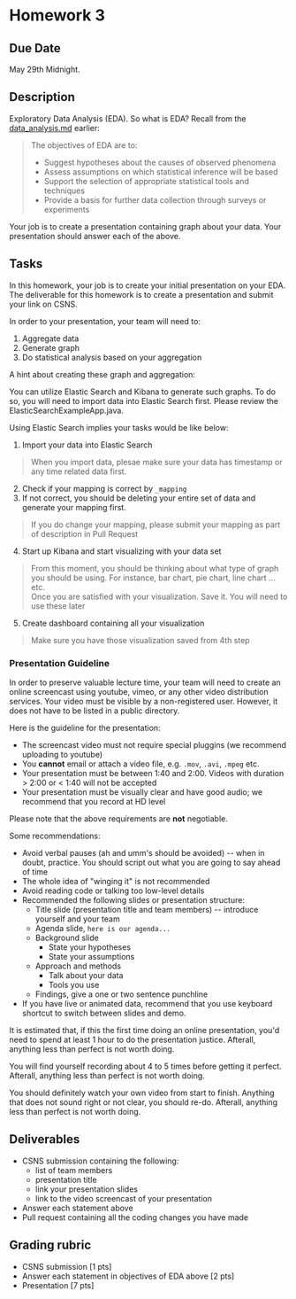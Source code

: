 # Homework 3

## Due Date

May 29th Midnight.

## Description

Exploratory Data Analysis (EDA).  So what is EDA? Recall from the [data_analysis.md](../data_analysis.md) earlier:

> The objectives of EDA are to:
> 
> * Suggest hypotheses about the causes of observed phenomena
> * Assess assumptions on which statistical inference will be based
> * Support the selection of appropriate statistical tools and techniques
> * Provide a basis for further data collection through surveys or experiments

Your job is to create a presentation containing graph about your data.  Your presentation should answer each of the above.

## Tasks

In this homework, your job is to create your initial presentation on your EDA. The deliverable for this homework is to create a presentation and submit your link on CSNS.

In order to your presentation, your team will need to:

1. Aggregate data
2. Generate graph
3. Do statistical analysis based on your aggregation
 
A hint about creating these graph and aggregation:

You can utilize Elastic Search and Kibana to generate such graphs. To do so, you will need to import data into Elastic Search first. Please review the ElasticSearchExampleApp.java.

Using Elastic Search implies your tasks would be like below:

1. Import your data into Elastic Search

  > When you import data, plesae make sure your data has timestamp or any time related data first.

2. Check if your mapping is correct by `_mapping`
3. If not correct, you should be deleting your entire set of data and generate your mapping first.

  > If you do change your mapping, please submit your mapping as part of description in Pull Request

4. Start up Kibana and start visualizing with your data set

  > From this moment, you should be thinking about what type of graph you should be using. For instance, bar chart, pie chart, line chart ... etc.  
  > Once you are satisfied with your visualization. Save it. You will need to use these later

5. Create dashboard containing all your visualization

  > Make sure you have those visualization saved from 4th step

### Presentation Guideline

In order to preserve valuable lecture time, your team will need to create an online screencast using youtube, vimeo, or any other video distribution services.  Your video must be visible by a non-registered user.  However, it does not have to be listed in a public directory.  

Here is the guideline for the presentation:

- The screencast video must not require special pluggins (we recommend uploading to youtube)
- You **cannot** email or attach a video file, e.g. `.mov`, `.avi`, `.mpeg` etc.
- Your presentation must be between 1:40 and 2:00.  Videos with duration > 2:00 or < 1:40 will not be accepted
- Your presentation must be visually clear and have good audio; we recommend that you record at HD level

Please note that the above requirements are **not** negotiable.

Some recommendations:
- Avoid verbal pauses (ah and umm's should be avoided) -- when in doubt, practice.  You should script out what you are going to say ahead of time
- The whole idea of "winging it" is not recommended
- Avoid reading code or talking too low-level details
- Recommended the following slides or presentation structure:
  - Title slide (presentation title and team members) -- introduce yourself and your team
  - Agenda slide, `here is our agenda...`
  - Background slide
    - State your hypotheses
    - State your assumptions
  - Approach and methods
    - Talk about your data
    - Tools you use
  - Findings, give a one or two sentence punchline
- If you have live or animated data, recommend that you use keyboard shortcut to switch between slides and demo.
 
It is estimated that, if this the first time doing an online presentation, you'd need to spend at least 1 hour to do the presentation justice.  Afterall, anything less than perfect is not worth doing.

You will find yourself recording about 4 to 5 times before getting it perfect.  Afterall, anything less than perfect is not worth doing.  

You should definitely watch your own video from start to finish.  Anything that does not sound right or not clear, you should re-do. Afterall, anything less than perfect is not worth doing.

## Deliverables

* CSNS submission containing the following:
  - list of team members
  - presentation title
  - link your presentation slides
  - link to the video screencast of your presentation
* Answer each statement above
* Pull request containing all the coding changes you have made

## Grading rubric

* CSNS submission [1 pts]
* Answer each statement in objectives of EDA above [2 pts]
* Presentation [7 pts]
